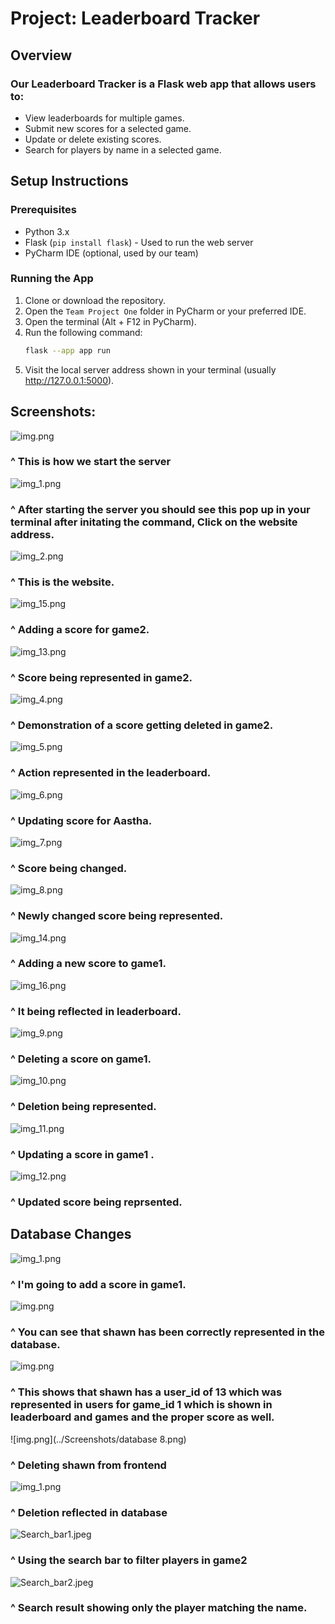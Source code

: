 # Project: Leaderboard Tracker


## Overview

### Our Leaderboard Tracker is a Flask web app that allows users to:
- View leaderboards for multiple games.
- Submit new scores for a selected game.
- Update or delete existing scores.
- Search for players by name in a selected game.


## Setup Instructions

### Prerequisites
- Python 3.x 
- Flask (`pip install flask`) - Used to run the web server
- PyCharm IDE (optional, used by our team)


### Running the App
1. Clone or download the repository.
2. Open the `Team Project One` folder in PyCharm or your preferred IDE.
3. Open the terminal (Alt + F12 in PyCharm).
4. Run the following command:
   ```bash
   flask --app app run
   ```
5. Visit the local server address shown in your terminal (usually http://127.0.0.1:5000).


## Screenshots:


![img.png](../Screenshots/img.png)

### ^ This is how we start the server

![img_1.png](../Screenshots/img_1.png)

### ^ After starting the server you should see this pop up in your terminal after initating the command, Click on the website address. 

![img_2.png](../Screenshots/img_2.png)

### ^ This is the website.  

![img_15.png](../Screenshots/img_15.png)

### ^ Adding a score for game2.

![img_13.png](../Screenshots/img_13.png)

### ^ Score being represented in game2. 

![img_4.png](../Screenshots/img_4.png)

### ^ Demonstration of a score getting deleted in game2.

![img_5.png](../Screenshots/img_5.png)

### ^ Action represented in the leaderboard.

![img_6.png](../Screenshots/img_6.png)

### ^ Updating score for Aastha.

![img_7.png](../Screenshots/img_7.png)

### ^ Score being changed.

![img_8.png](../Screenshots/img_8.png)

### ^ Newly changed score being represented. 

![img_14.png](../Screenshots/img_14.png)

### ^ Adding a new score to game1.

![img_16.png](../Screenshots/img_16.png)

### ^ It being reflected in leaderboard. 

![img_9.png](../Screenshots/img_9.png)

### ^ Deleting a score on game1.

![img_10.png](../Screenshots/img_10.png)
 
### ^ Deletion being represented.

![img_11.png](../Screenshots/img_11.png)

### ^ Updating a score in game1 .

![img_12.png](../Screenshots/img_12.png)

### ^ Updated score being reprsented.


## Database Changes

![img_1.png](../Screenshots/database2.png)

### ^ I'm going to add a score in game1.

![img.png](../Screenshots/database15.png)

### ^ You can see that shawn has been correctly represented in the database. 

![img.png](../Screenshots/database10.png)

### ^ This shows that shawn has a user_id of 13 which was represented in users for game_id 1 which is shown in leaderboard and games and the proper score as well.

![img.png](../Screenshots/database 8.png)

### ^ Deleting shawn from frontend

![img_1.png](../Screenshots/database7.png)

### ^ Deletion reflected in database

![Search_bar1.jpeg](../Screenshots/Search_bar1.jpeg)

### ^ Using the search bar to filter players in game2

![Search_bar2.jpeg](../Screenshots/Search_bar2.jpeg)

### ^ Search result showing only the player matching the name.